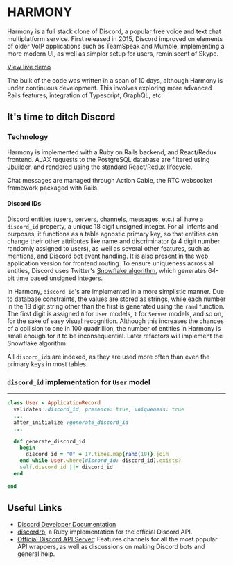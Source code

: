 # HARMONY

 Harmony is a full stack clone of Discord, a popular free voice and text chat multiplatform service. First released in 2015, Discord improved on elements of older VoIP applications such as TeamSpeak and Mumble, implementing a more modern UI, as well as simpler setup for users, reminiscent of Skype.

 [View live demo](https://harmony-rb.herokuapp.com/#/)

 The bulk of the code was written in a span of 10 days, although Harmony is under continuous development.
 This involves exploring more advanced Rails features, integration of Typescript, GraphQL, etc.

## It's time to ditch Discord
<!-- Discussion of tech used -->
### Technology

Harmony is implemented with a Ruby on Rails backend, and React/Redux frontend. AJAX requests to the PostgreSQL database are filtered using [Jbuilder](https://github.com/rails/jbuilder), and rendered using the standard React/Redux lifecycle. 

Chat messages are managed through Action Cable, the RTC websocket framework packaged with Rails.


<!-- 2 feature focus -->
#### Discord IDs

Discord entities (users, servers, channels, messages, etc.) all have a `discord_id` property, a unique 18 digit unsigned integer. For all intents and purposes, it functions as a table agnostic primary key, so that entities can change their other attributes like name and discriminator (a 4 digit number randomly assigned to users), as well as several other features, such as mentions, and Discord bot event handling. It is also present in the web application version for frontend routing. To ensure uniqueness across all entities, Discord uses Twitter's [Snowflake algorithm](https://developer.twitter.com/en/docs/basics/twitter-ids.html), which generates 64-bit time based unsigned integers.

In Harmony, `discord_id`'s are implemented in a more simplistic manner. Due to database constraints, the values are stored as strings, while each number in the 18 digit string other than the first is generated using the `rand` function. The first digit is assigned `0` for `User` models, `1` for `Server` models, and so on, for the sake of easy visual recognition. Although this increases the chances of a collision to one in 100 quadrillion, the number of entities in Harmony is small enough for it to be inconsequential. Later refactors will implement the Snowflake algorithm.

All `discord_id`s are indexed, as they are used more often than even the primary keys in most tables.
<!-- Code Snippets -->

### `discord_id` implementation for `User` model
------

```Ruby
class User < ApplicationRecord
  validates :discord_id, presence: true, uniqueness: true
  ...
  after_initialize :generate_discord_id
  ...

  def generate_discord_id
    begin
      discord_id = "0" + 17.times.map{rand(10)}.join
    end while User.where(discord_id: discord_id).exists?
    self.discord_id ||= discord_id
  end

end
```

## Useful Links

+ [Discord Developer Documentation](https://discordapp.com/developers/docs/intro)
+ [discordrb](https://github.com/meew0/discordrb), a Ruby implementation for the official Discord API.
+ [Official Discord API Server](https://discordapp.com/invite/discord-API): Features channels for all the most popular API wrappers, as well as discussions on making Discord bots and general help.